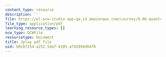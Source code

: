 ```yaml
---
content_type: resource
description: ''
file: https://ol-ocw-studio-app-qa.s3.amazonaws.com/courses/8-06-quantum-physics-iii-spring-2018/b8c6f154a2525daf4105a745894d64f8_PAlB9kA7c-s.pdf
file_type: application/pdf
learning_resource_types: []
ocw_type: OCWFile
resourcetype: Document
title: 3play pdf file
uid: b8c6f154-a252-5daf-4105-a745894d64f8
---
```


